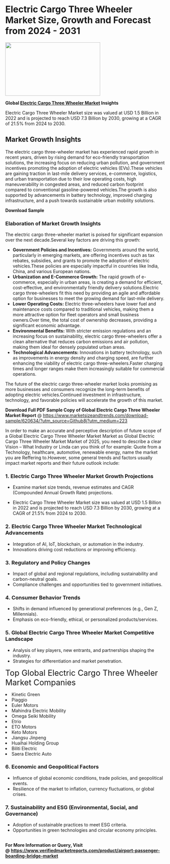 <H1>Electric Cargo Three Wheeler Market Size, Growth and Forecast from 2024 - 2031</H1><img class="aligncenter size-medium wp-image-584254" src="https://thirdeyenews.in/wp-content/uploads/2024/09/Global-Market-Research-300x168.jpeg" alt="" width="300" height="168" /><p><strong>Global&nbsp;<a href="https://www.marketsizeandtrends.com/download-sample/620634/?utm_source=Github8j?utm_medium=223">Electric Cargo Three Wheeler Market</a> Insights</strong></p><p>Electric Cargo Three Wheeler Market size was valued at USD 1.5 Billion in 2022 and is projected to reach USD 7.3 Billion by 2030, growing at a CAGR of 21.5% from 2024 to 2030.</p><p><h2>Market Growth Insights</h2> <p>The electric cargo three-wheeler market has experienced rapid growth in recent years, driven by rising demand for eco-friendly transportation solutions, the increasing focus on reducing urban pollution, and government incentives promoting the adoption of electric vehicles (EVs).These vehicles are gaining traction in last-mile delivery services, e-commerce, logistics, and urban transportation due to their low operating costs, high maneuverability in congested areas, and reduced carbon footprint compared to conventional gasoline-powered vehicles.The growth is also supported by advancements in battery technology, improved charging infrastructure, and a push towards sustainable urban mobility solutions.</p> <p><strong>Download Sample</strong></p> <h3>Elaboration of Market Growth Insights</h3> <p>The electric cargo three-wheeler market is poised for significant expansion over the next decade.Several key factors are driving this growth:</p> <ul> <li><strong>Government Policies and Incentives:</strong> Governments around the world, particularly in emerging markets, are offering incentives such as tax rebates, subsidies, and grants to promote the adoption of electric vehicles.These policies are especially impactful in countries like India, China, and various European nations.</li> <li><strong>Urbanization and E-Commerce Growth:</strong> The rapid growth of e-commerce, especially in urban areas, is creating a demand for efficient, cost-effective, and environmentally friendly delivery solutions.Electric cargo three-wheelers fit this need by providing an agile and affordable option for businesses to meet the growing demand for last-mile delivery.</li> <li><strong>Lower Operating Costs:</strong> Electric three-wheelers have lower fuel and maintenance costs compared to traditional vehicles, making them a more attractive option for fleet operators and small business owners.Over time, the total cost of ownership decreases, providing a significant economic advantage.</li> <li><strong>Environmental Benefits:</strong> With stricter emission regulations and an increasing focus on sustainability, electric cargo three-wheelers offer a clean alternative that reduces carbon emissions and air pollution, making them ideal for densely populated urban areas.</li> <li><strong>Technological Advancements:</strong> Innovations in battery technology, such as improvements in energy density and charging speed, are further enhancing the viability of electric cargo three-wheelers.Faster charging times and longer ranges make them increasingly suitable for commercial operations.</li> </ul> <p>The future of the electric cargo three-wheeler market looks promising as more businesses and consumers recognize the long-term benefits of adopting electric vehicles.Continued investment in infrastructure, technology, and favorable policies will accelerate the growth of this market.</p> <p><span class=""><strong>Download Full PDF Sample Copy of Global Electric Cargo Three Wheeler Market Report</strong> @ <a href="https://www.marketsizeandtrends.com/download-sample/620634/?utm_source=Github8j?utm_medium=223" target="_blank">https://www.marketsizeandtrends.com/download-sample/620634/?utm_source=Github8j?utm_medium=223</a></span></p><p>In order to make an accurate and perceptive description of future scope of a Global&nbsp;Electric Cargo Three Wheeler Market Market as Global&nbsp;Electric Cargo Three Wheeler Market Market of 2025, you need to describe a clear Vision &ndash; What Industry or Linda can you think of for example: Quote from a Technology, healthcare, automotive, renewable energy, name the market you are Reffering to.However, some general trends and factors usually impact market reports and their future outlook include:</p><h3>1.&nbsp;<strong>Electric Cargo Three Wheeler Market Growth Projections</strong></h3><ul><li>Examine market size trends, revenue estimates and CAGR (Compounded Annual Growth Rate) projections.</li><li><p>Electric Cargo Three Wheeler Market size was valued at USD 1.5 Billion in 2022 and is projected to reach USD 7.3 Billion by 2030, growing at a CAGR of 21.5% from 2024 to 2030.</p></li></ul><h3>2.&nbsp;<strong>Electric Cargo Three Wheeler Market Technological Advancements</strong></h3><ul><li>Integration of AI, IoT, blockchain, or automation in the industry.</li><li>Innovations driving cost reductions or improving efficiency.</li></ul><h3>3.&nbsp;<strong>Regulatory and Policy Changes</strong></h3><ul><li>Impact of global and regional regulations, including sustainability and carbon-neutral goals.</li><li>Compliance challenges and opportunities tied to government initiatives.</li></ul><h3>4.&nbsp;<strong>Consumer Behavior Trends</strong></h3><ul><li>Shifts in demand influenced by generational preferences (e.g., Gen Z, Millennials).</li><li>Emphasis on eco-friendly, ethical, or personalized products/services.</li></ul><h3>5.&nbsp;<strong>Global Electric Cargo Three Wheeler Market Competitive Landscape</strong></h3><ul><li>Analysis of key players, new entrants, and partnerships shaping the industry.</li><li>Strategies for differentiation and market penetration.</li></ul><p data-pm-slice="1 1 []"><span style="color: inherit; font-family: inherit; font-size: 25px;">Top Global Electric Cargo Three Wheeler Market Companies</span></p><div class="" data-test-id=""><p><li>Kinetic Green</li><li> Piaggio</li><li> Euler Motors</li><li> Mahindra Electric Mobility</li><li> Omega Seiki Mobility</li><li> Etrio</li><li> ETO Motors</li><li> Keto Motors</li><li> Jiangsu Jinpeng</li><li> Huaihai Holding Group</li><li> Biliti Electric</li><li> Saera Electric Auto</li></p></div><h3>6.&nbsp;<strong>Economic and Geopolitical Factors</strong></h3><ul><li>Influence of global economic conditions, trade policies, and geopolitical events.</li><li>Resilience of the market to inflation, currency fluctuations, or global crises.</li></ul><h3>7.&nbsp;<strong>Sustainability and ESG (Environmental, Social, and Governance)</strong></h3><ul><li>Adoption of sustainable practices to meet ESG criteria.</li><li>Opportunities in green technologies and circular economy principles.</li></ul><h2><strong style="font-size: 14px;">For More Information or Query, Visit @&nbsp;</strong><a style="background-color: #ffffff; font-size: 14px;" href="https://www.marketsizeandtrends.com/report/electric-cargo-three-wheeler-market/" target="_blank">https://www.verifiedmarketreports.com/product/airport-passenger-boarding-bridge-market</a></h2>